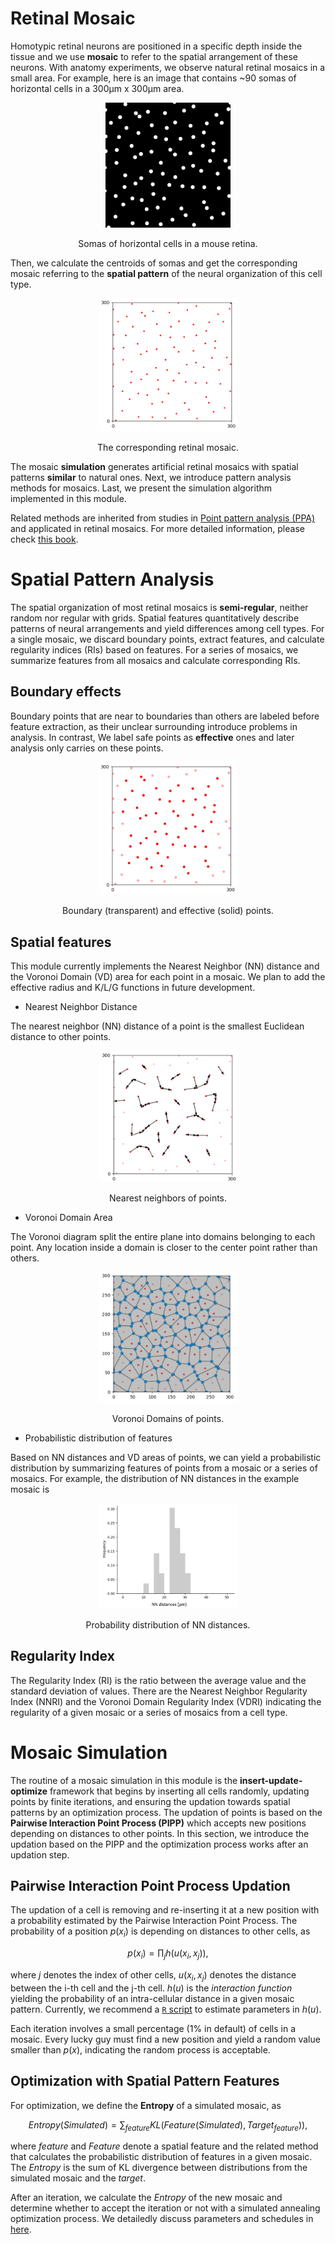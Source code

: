 # Retinal Mosaic

Homotypic retinal neurons are positioned in a specific depth inside the tissue and we use **mosaic** to refer to the spatial arrangement of these neurons. With anatomy experiments, we observe natural retinal mosaics in a small area. For example, here is an image that contains ~90 somas of horizontal cells in a 300μm x 300μm area.

<p align="center">
<img src="imgs/bg-hc-spatial.png" width="200">
<figcaption align = "center">Somas of horizontal cells in a mouse retina.</figcaption>
</p>

Then, we calculate the centroids of somas and get the corresponding mosaic referring to the **spatial pattern** of the neural organization of this cell type.

<p align="center">
<img src="imgs/bg-hc-points.png" width="220">
<figcaption align = "center">The corresponding retinal mosaic.</figcaption>
</p>

The mosaic **simulation** generates artificial retinal mosaics with spatial patterns **similar** to natural ones. Next, we introduce pattern analysis methods for mosaics. Last, we present the simulation algorithm implemented in this module. 

Related methods are inherited from studies in [Point pattern analysis (PPA)](https://en.wikipedia.org/wiki/Point_pattern_analysis) and applicated in retinal mosaics. For more detailed information, please check [this book](https://link.springer.com/chapter/10.1007/978-94-007-3858-4_12).

# Spatial Pattern Analysis

The spatial organization of most retinal mosaics is **semi-regular**, neither random nor regular with grids. Spatial features quantitatively describe patterns of neural arrangements and yield differences among cell types. For a single mosaic, we discard boundary points, extract features, and calculate regularity indices (RIs) based on features. For a series of mosaics, we summarize features from all mosaics and calculate corresponding RIs.

## Boundary effects

Boundary points that are near to boundaries than others are labeled before feature extraction, as their unclear surrounding introduce problems in analysis. In contrast, We label safe points as **effective** ones and later analysis only carries on these points.

<p align="center">
<img src="imgs/bg-hc-effective-points.png" width="220">
<figcaption align = "center">Boundary (transparent) and effective (solid) points.</figcaption>
</p>

## Spatial features

This module currently implements the Nearest Neighbor (NN) distance and the Voronoi Domain (VD) area for each point in a mosaic. We plan to add the effective radius and K/L/G functions in future development. 

- Nearest Neighbor Distance

The nearest neighbor (NN) distance of a point is the smallest Euclidean distance to other points.
<p align="center">
<img src="imgs/bg-hc-nns.png" width="220">
<figcaption align = "center">Nearest neighbors of points.</figcaption>
</p>

- Voronoi Domain Area

The Voronoi diagram split the entire plane into domains belonging to each point. Any location inside a domain is closer to the center point rather than others. 

<p align="center">
<img src="imgs/bg-hc-vds.png" width="220">
<figcaption align = "center">Voronoi Domains of points.</figcaption>
</p>

- Probabilistic distribution of features

Based on NN distances and VD areas of points, we can yield a probabilistic distribution by summarizing features of points from a mosaic or a series of mosaics. For example, the distribution of NN distances in the example mosaic is

<p align="center">
<img src="imgs/bg-hc-nns-pd.png" width="220">
<figcaption align = "center">Probability distribution of NN distances.</figcaption>
</p>

## Regularity Index

The Regularity Index (RI) is the ratio between the average value and the standard deviation of values. There are the Nearest Neighbor Regularity Index (NNRI) and the Voronoi Domain Regularity Index (VDRI) indicating the regularity of a given mosaic or a series of mosaics from a cell type.

# Mosaic Simulation

The routine of a mosaic simulation in this module is the **insert-update-optimize** framework that begins by inserting all cells randomly, updating points by finite iterations, and ensuring the updation towards spatial patterns by an optimization process. The updation of points is based on the **Pairwise Interaction Point Process (PIPP)** which accepts new positions depending on distances to other points. In this section, we introduce the updation based on the PIPP and the optimization process works after an updation step.

## Pairwise Interaction Point Process Updation

The updation of a cell is removing and re-inserting it at a new position with a probability estimated by the Pairwise Interaction Point Process. The probability of a position $p(x_i)$ is depending on distances to other cells, as

$$p(x_i)=\prod_{j}h(u(x_i, x_j)),$$

where $j$ denotes the index of other cells, $u(x_i, x_j)$ denotes the distance between the i-th cell and the j-th cell. $h(u)$ is the *interaction function* yielding the probability of an intra-cellular distance in a given mosaic pattern. Currently, we recommend a [`R` script](estimate_inter_ps.md) to estimate parameters in $h(u)$. 

Each iteration involves a small percentage (1% in default) of cells in a mosaic. Every lucky guy must find a new position and yield a random value smaller than $p(x)$, indicating the random process is acceptable.

## Optimization with Spatial Pattern Features

For optimization, we define the **Entropy** of a simulated mosaic, as

$$Entropy(Simulated)=\sum_{feature}KL(Feature(Simulated), Target_{feature})),$$

where $feature$ and $Feature$ denote a spatial feature and the related method that calculates the probabilistic distribution of features in a given mosaic. The $Entropy$ is the sum of KL divergence between distributions from the simulated mosaic and the $target$.

After an iteration, we calculate the $Entropy$ of the new mosaic and determine whether to accept the iteration or not with a simulated annealing optimization process. We detailedly discuss parameters and schedules in [here](3.simulation.md#optimization-routine).





